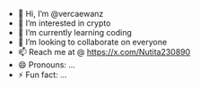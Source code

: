 - 👋 Hi, I’m @vercaewanz
- 👀 I’m interested in crypto
- 🌱 I’m currently learning coding
- 💞️ I’m looking to collaborate on everyone
- 📫 Reach me at @ https://x.com/Nutita230890
- 😄 Pronouns: ...
- ⚡ Fun fact: ...

<!---
vercaewanz/vercaewanz is a ✨ special ✨ repository because its `README.md` (this file) appears on your GitHub profile.
You can click the Preview link to take a look at your changes.
--->
